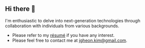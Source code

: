 ## Hi there 👋

I'm enthusiastic to delve into next-generation technologies through collaboration with individuals from various backgrounds.

- Please refer to my [résumé](https://drive.google.com/file/d/15DphbcjSgklbavQaNgAKkXzKTn4RKWS6/view?usp=sharing) if you have any interest.
- Please feel free to contact me at jgheon.kim@gmail.com.  
